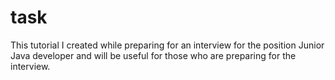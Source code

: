 # task
This tutorial I created while preparing for an interview for the position Junior Java developer 
and will be useful for those who are preparing for the interview.
